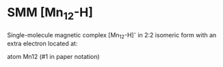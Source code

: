 # SMM [Mn<sub>12</sub>-H]

Single-molecule magnetic complex [Mn<sub>12</sub>-H]<sup>-</sup> in 2:2 isomeric form with an extra electron located at:

   atom Mn12  (#1 in paper notation)   


